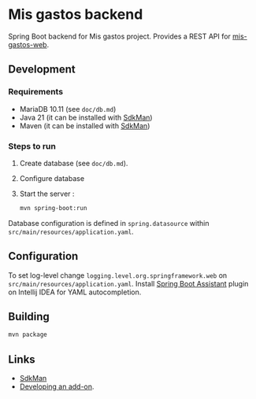 # Mis gastos backend

Spring Boot backend for Mis gastos project. Provides a REST API for [mis-gastos-web](https://github.com/brunopk/mis-gastos-web).

## Development

### Requirements

- MariaDB 10.11 (see `doc/db.md`)
- Java 21 (it can be installed with [SdkMan](https://sdkman.io/))
- Maven (it can be installed with [SdkMan](https://sdkman.io/))

### Steps to run

1. Create database (see `doc/db.md`).
2. Configure database
3. Start the server :

    ```bash
    mvn spring-boot:run
    ```

Database configuration is defined in `spring.datasource` within `src/main/resources/application.yaml`.

## Configuration

To set log-level change `logging.level.org.springframework.web` on `src/main/resources/application.yaml`. Install [Spring Boot Assistant](https://plugins.jetbrains.com/plugin/17747-spring-boot-assistant) plugin on Intellij IDEA for YAML autocompletion.

## Building

```bash
mvn package
```

## Links

- [SdkMan](https://sdkman.io/)
- [Developing an add-on](https://developers.home-assistant.io/docs/add-ons).
